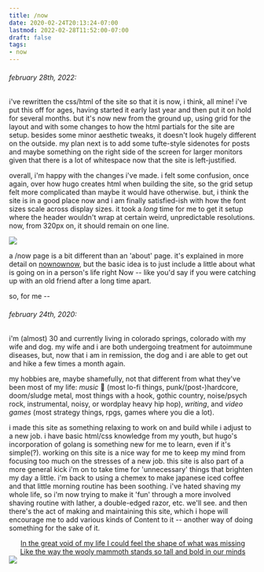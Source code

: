 ```yaml
---
title: /now
date: 2020-02-24T20:13:24-07:00
lastmod: 2022-02-28T11:52:00-07:00
draft: false
tags:
- now
---
```


<style type = "text/css" rel="stylesheet">
article img:first-of-type {
    height: 3rem;
    width: auto;
    margin: -.7rem auto 1.4rem;
}
article img:not(:first-of-type) {
    height: 3rem;
    width: auto;
    margin: .7rem auto 1.4rem;
}

</style>

###### february 28th, 2022:

i've rewritten the css/html of the site so that it is now, i think, all mine! i've put this off for ages, having started it early last year and then put it on hold for several months. but it's now new from the ground up, using grid for the layout and with some changes to how the html partials for the site are setup. besides some minor aesthetic tweaks, it doesn't look hugely different on the outside. my plan next is to add some tufte-style sidenotes for posts and maybe something on the right side of the screen for larger monitors given that there is a lot of whitespace now that the site is left-justified. 

overall, i'm happy with the changes i've made. i felt some confusion, once again, over how hugo creates html when building the site, so the grid setup felt more complicated than maybe it would have otherwise. but, i think the site is in a good place now and i am finally satisfied-ish with how the font sizes scale across display sizes. it took a *long* time for me to get it setup where the header wouldn't wrap at certain weird, unpredictable resolutions. now, from 320px on, it should remain on one line. 

<img src = "/images/me.png">

a /now page is a bit different than an 'about' page. it's explained in more detail on [nownownow](https://nownownow.com/about), but the basic idea is to just include a little about what is going on in a person's life right Now -- like you'd say if you were catching up with an old friend after a long time apart.  

so, for me -- 

###### february 24th, 2020:

i'm (almost) 30 and currently living in <span class="p-locality">colorado springs, colorado</span> with my wife and dog. my wife and i are both undergoing treatment for autoimmune diseases, but, now that i am in remission, the dog and i are able to get out and hike a few times a month again.

my hobbies are, maybe shamefully, not that different from what they've been most of my life: *music* :hear_no_evil: (most lo-fi things, punk/(post-)hardcore, doom/sludge metal, most things with a hook, gothic country, noise/psych rock, instrumental, noisy, or wordplay heavy hip hop), *writing*, and *video games* (most strategy things, rpgs, games where you die a lot).

i made this site as something relaxing to work on and build while i adjust to a new job. i have basic html/css knowledge from my youth, but hugo's incorporation of golang is something new for me to learn, even if it's simple(?). working on this site is a nice way for me to keep my mind from focusing too much on the stresses of a new job. this site is also part of a more general kick i'm on to take time for 'unnecessary' things that brighten my day a little. i'm back to using a chemex to make japanese iced coffee and that little morning routine has been soothing. i've hated shaving my whole life, so i'm now trying to make it 'fun' through a more involved shaving routine with lather, a double-edged razor, etc. we'll see. and then there's the act of making and maintaining this site, which i hope will encourage me to add various kinds of Content to it -- another way of doing something for the sake of it.   

<div style="text-align:center"><span><a href="https://www.youtube.com/watch?v=ZDpMhA_srcM">
In the great void of my life I could feel the shape of what was missing</a></span></div>
<div style="text-align:center"><span><a href="https://www.youtube.com/watch?v=ZDpMhA_srcM">Like the way the wooly mammoth stands so tall and bold in our minds
</a></span></div>

<img src = "/images/me.png">





